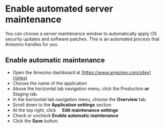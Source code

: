 # Enable automated server maintenance

You can choose a server maintenance window to automatically apply OS security updates and software patches.
This is an automated process that Amezmo handles for you.

## Enable automatic maintenance
- Open the Amezmo dashboard at [https://www.amezmo.com/sites](/sites)
- Choose the name of the application
- Above the horizontal tab navigation menu, click the Production **or** Staging tab.
- In the horizontal tab navigation menu, choose the **Overview** tab.
- Scroll down to the **Application settings** section
- At the top right, click &nbsp;<i style="color:#586f90" class="fas fa-ellipsis-h"></i>&nbsp;&nbsp;
<i style="color:#586f90" class="fas fa-small fa-chevron-right"></i> **Edit maintenance settings**
- Check or uncheck **Enable automatic maintenance**
- Click the **Save** button.